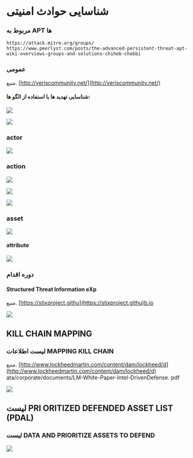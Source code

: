 # شناسایی حوادث امنیتی

### مربوط به APT ها

```text
https://attack.mitre.org/groups/
https://www.peerlyst.com/posts/the-advanced-persistent-threat-apt-wiki-overviews-groups-and-solutions-chiheb-chebbi
```

### عمومی

منبع. [http://veriscommunity.net/](http://veriscommunity.net/)

#### شناسایی تهدید ها با استفاده از الگو ها:

![](/assets/images/9.PNG)

![](/assets/images/10.PNG)

### actor

![](/assets/images/11.PNG)

### action

![](/assets/images/12.PNG)

![](/assets/images/13.PNG)

![](/assets/images/14.PNG)

### asset

![](/assets/images/15.PNG)

#### attribute

![](/assets/images/16.PNG)

### دوره اقدام 

#### Structured Threat Information eXp 

منبع. [https://stixproject.githu](https://stixproject.githu)b.io

![](/assets/images/17.PNG)

## KILL CHAIN MAPPING

### لیست اطلاعات MAPPING KILL CHAIN

منبع. [http://www.lockheedmartin.com/content/dam/lockheed/d](http://www.lockheedmartin.com/content/dam/lockheed/d) ata/corporate/documents/LM-White-Paper-Intel-DrivenDefense. pdf

![](/assets/images/18.PNG)

## لیست PRI ORITIZED DEFENDED ASSET LIST \(PDAL\)

### لیست DATA AND PRIORITIZE ASSETS TO DEFEND

![](/assets/images/19.PNG)
